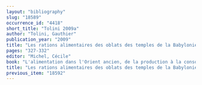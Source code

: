 ```yaml
---
layout: "bibliography"
slug: "18589"
occurrence_id: "4418"
short_title: "Tolini 2009a"
author: "Tolini, Gauthier"
publication_year: "2009"
title: "Les rations alimentaires des oblats des temples de la Babylonie achéménide."
pages: "327-332"
editor: "Michel, Cécile"
book: "L'alimentation dans l'Orient ancien, de la production à la consommation, hème IX, Cahiers des hèmes transversaux d'ArScAn vol IX, 2007-2013"
title: "Les rations alimentaires des oblats des temples de la Babylonie achéménide."
previous_item: "18592"
---
```


